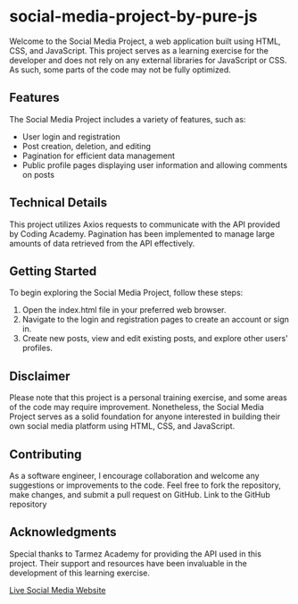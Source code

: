 # social-media-project-by-pure-js
Welcome to the Social Media Project, a web application built using HTML, CSS, and JavaScript. This project serves as a learning exercise for the developer and does not rely on any external libraries for JavaScript or CSS. As such, some parts of the code may not be fully optimized.

## Features
The Social Media Project includes a variety of features, such as:
* User login and registration
* Post creation, deletion, and editing
* Pagination for efficient data management
* Public profile pages displaying user information and allowing comments on posts

## Technical Details
This project utilizes Axios requests to communicate with the API provided by Coding Academy. Pagination has been implemented to manage large amounts of data retrieved from the API effectively.

## Getting Started
To begin exploring the Social Media Project, follow these steps:
1. Open the index.html file in your preferred web browser.
2. Navigate to the login and registration pages to create an account or sign in.
3. Create new posts, view and edit existing posts, and explore other users' profiles.

## Disclaimer
Please note that this project is a personal training exercise, and some areas of the code may require improvement. Nonetheless, the Social Media Project serves as a solid foundation for anyone interested in building their own social media platform using HTML, CSS, and JavaScript.

## Contributing
As a software engineer, I encourage collaboration and welcome any suggestions or improvements to the code. Feel free to fork the repository, make changes, and submit a pull request on GitHub.
Link to the GitHub repository
## Acknowledgments

Special thanks to Tarmez Academy for providing the API used in this project. Their support and resources have been invaluable in the development of this learning exercise.

[Live Social Media Website](https://social-media-website-purejs.netlify.app/index.html)
